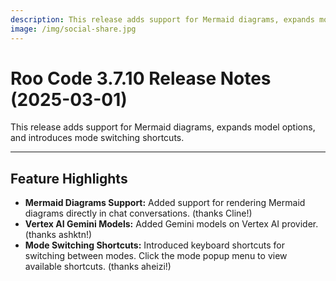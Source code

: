 ```yaml
---
description: This release adds support for Mermaid diagrams, expands model options, and introduces mode switching shortcuts.
image: /img/social-share.jpg
---
```


# Roo Code 3.7.10 Release Notes (2025-03-01)

This release adds support for Mermaid diagrams, expands model options, and introduces mode switching shortcuts.

---

## Feature Highlights

*   **Mermaid Diagrams Support:** Added support for rendering Mermaid diagrams directly in chat conversations. (thanks Cline!)
*   **Vertex AI Gemini Models:** Added Gemini models on Vertex AI provider. (thanks ashktn!)
*   **Mode Switching Shortcuts:** Introduced keyboard shortcuts for switching between modes. Click the mode popup menu to view available shortcuts. (thanks aheizi!)